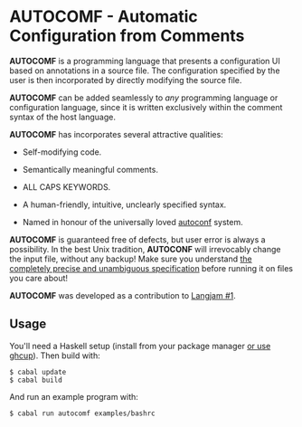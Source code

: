 # AUTOCOMF - Automatic Configuration from Comments

**AUTOCOMF** is a programming language that presents a configuration UI
based on annotations in a source file.  The configuration specified
by the user is then incorporated by directly modifying the source
file.

**AUTOCOMF** can be added seamlessly to *any* programming language or
configuration language, since it is written exclusively within the
comment syntax of the host language.

**AUTOCOMF** has incorporates several attractive qualities:

* Self-modifying code.

* Semantically meaningful comments.

* ALL CAPS KEYWORDS.

* A human-friendly, intuitive, unclearly specified syntax.

* Named in honour of the universally loved
  [autoconf](https://www.gnu.org/software/autoconf/) system.

**AUTOCOMF** is guaranteed free of defects, but user error is always a
possibility.  In the best Unix tradition, **AUTOCONF** will
irrevocably change the input file, without any backup!  Make sure you
understand [the completely precise and unambiguous
specification](https://github.com/athas/autocomf/blob/main/src/Main.hs)
before running it on files you care about!

**AUTOCOMF** was developed as a contribution to [Langjam
#1](https://github.com/langjam/jam0001).

## Usage

You'll need a Haskell setup (install from your package manager [or use
ghcup](https://www.haskell.org/ghcup/)).  Then build with:

```
$ cabal update
$ cabal build
```

And run an example program with:

```
$ cabal run autocomf examples/bashrc
```
